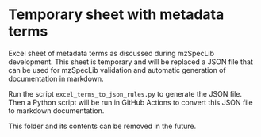 # Temporary sheet with metadata terms

Excel sheet of metadata terms as discussed during mzSpecLib development. This sheet is temporary
and will be replaced a JSON file that can be used for mzSpecLib validation and automatic generation
of documentation in markdown.

Run the script `excel_terms_to_json_rules.py` to generate the JSON file. Then a Python script will
be run in GitHub Actions to convert this JSON file to markdown documentation.

This folder and its contents can be removed in the future.
